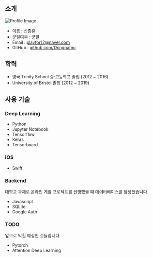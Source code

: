 ## 소개
![Profile Image](https://github.com/Dongnamu/Dongnamu_Korean/blob/main/Images/Profile.jpg)
- 이름 : 신종훈
- 군필여부 : 군필
- Email : playfor12@naver.com
- GitHub : [github.com/Dongnamu](https://github.com/Dongnamu)

## 학력
- 영국 Trinity School 중·고등학교 졸업 (2012 ~ 2016)
- University of Bristol 졸업 (2012 ~ 2019)

## 사용 기술
### Deep Learning
- Python
- Jupyter Notebook
- Tensorflow
- Keras
- Tensorboard

### iOS
- Swift

### Backend
대학교 과제로 온라인 게임 프로젝트를 진행했을 때 데이터베이스를 담당했습니다.
- Javascript
- SQLite
- Google Auth

### TODO
앞으로 익힐 예정인 것들입니다.
- Pytorch
- Attention Deep Learning
<!---
Dongnamu/Dongnamu is a ✨ special ✨ repository because its `README.md` (this file) appears on your GitHub profile.
You can click the Preview link to take a look at your changes.
--->
